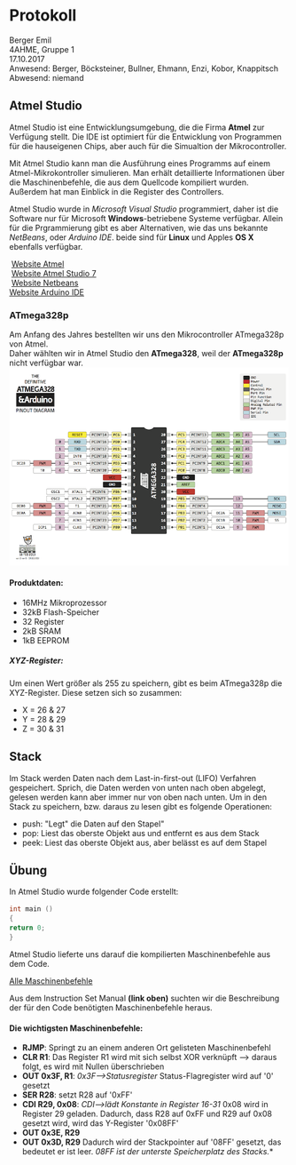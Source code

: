 # Protokoll
  Berger Emil  
  4AHME, Gruppe 1  
  17.10.2017  
  Anwesend: Berger, Böcksteiner, Bullner, Ehmann, Enzi, Kobor, Knappitsch  
  Abwesend: niemand  

## Atmel Studio
Atmel Studio ist eine Entwicklungsumgebung, die die Firma **Atmel** zur Verfügung stellt.
Die IDE ist optimiert für die Entwicklung von Programmen für die hauseigenen Chips, aber auch für die Simualtion der Mikrocontroller.

Mit Atmel Studio kann man die Ausführung eines Programms auf einem Atmel-Mikrokontroller simulieren. Man erhält detaillierte Informationen über die Maschinenbefehle, die aus dem Quellcode kompiliert wurden. Außerdem hat man Einblick in die Register des Controllers.

Atmel Studio wurde in *Microsoft Visual Studio* programmiert, daher ist die Software nur für Microsoft **Windows**-betriebene Systeme verfügbar.
Allein für die Prgrammierung gibt es aber Alternativen, wie das uns bekannte *NetBeans*, oder *Arduino IDE*. beide sind für **Linux** und Apples **OS X** ebenfalls verfügbar.

  [Website Atmel](http://www.atmel.com)  
  [Website Atmel Studio 7](http://www.atmel.com/microsite/atmel-studio/)  
  [Website Netbeans](https://netbeans.org)  
  [Website Arduino IDE](https://www.arduino.cc/en/main/software#)  

### ATmega328p
  Am Anfang des Jahres bestellten wir uns den Mikrocontroller ATmega328p von Atmel.  
  Daher wählten wir in Atmel Studio den **ATmega328**, weil der **ATmega328p** nicht verfügbar war.  
  ![ATmega328p Pins](/beremm14/atmega328w_pinout.png)


#### Produktdaten:
- 16MHz Mikroprozessor
- 32kB Flash-Speicher
- 32 Register
- 2kB SRAM
- 1kB EEPROM

##### XYZ-Register:
Um einen Wert größer als 255 zu speichern, gibt es beim ATmega328p die XYZ-Register.
Diese setzen sich so zusammen:
- X = 26 & 27
- Y = 28 & 29
- Z = 30 & 31

## Stack
Im Stack werden Daten nach dem Last-in-first-out (LIFO) Verfahren gespeichert. Sprich, die Daten werden von unten nach oben abgelegt, gelesen werden kann aber immer nur von oben nach unten. Um in den Stack zu speichern, bzw. daraus zu lesen gibt es folgende Operationen:
- push: "Legt" die Daten auf den Stapel"
- pop: Liest das oberste Objekt aus und entfernt es aus dem Stack
- peek: Liest das oberste Objekt aus, aber belässt es auf dem Stapel

## Übung
In Atmel Studio wurde folgender Code erstellt:
```c
int main ()
{
return 0;
}
```

  Atmel Studio lieferte uns darauf die kompilierten Maschinenbefehle aus dem Code.  
  
  [Alle Maschinenbefehle](http://www.atmel.com/images/Atmel-0856-AVR-Instruction-Set-Manual.pdf)
  
  Aus dem Instruction Set Manual **(link oben)** suchten wir die Beschreibung der für den Code benötigten Maschinenbefehle heraus.  
  
  #### Die wichtigsten Maschinenbefehle:
  - **RJMP**: Springt zu an einem anderen Ort gelisteten Maschinenbefehl
  - **CLR R1**: Das Register R1 wird mit sich selbst XOR verknüpft --> daraus folgt, es wird mit Nullen überschrieben
  - **OUT 0x3F, R1**: *0x3F-->Statusregister* Status-Flagregister wird auf '0' gesetzt
  - **SER R28**: setzt R28 auf '0xFF'
  - **CDI R29, 0x08**: *CDI-->lädt Konstante in Register 16-31* 0x08 wird in Register 29 geladen.
  Dadurch, dass R28 auf 0xFF und R29 auf 0x08 gesetzt wird, wird das Y-Register '0x08FF'
  - **OUT 0x3E, R29**
  - **OUT 0x3D, R29**
  Dadurch wird der Stackpointer auf '08FF' gesetzt, das bedeutet er ist leer. *08FF ist der unterste Speicherplatz des Stacks.**
